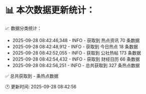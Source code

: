 📊 本次数据更新统计：
==========================

📈 数据分类统计：
- 2025-09-28 08:42:46,348 - INFO - 获取到 热点资讯 70 条数据
- 2025-09-28 08:42:48,912 - INFO - 获取到 今日热点 18 条数据
- 2025-09-28 08:42:52,055 - INFO - 获取到 公社热帖 173 条数据
- 2025-09-28 08:42:54,432 - INFO - 获取到 财经日历 66 条数据
- 2025-09-28 08:42:56,251 - INFO - 总共获取到 327 条热点数据

✅ 总共获取到 - 条热点数据

🕐 更新时间: 2025-09-28 08:42:56
